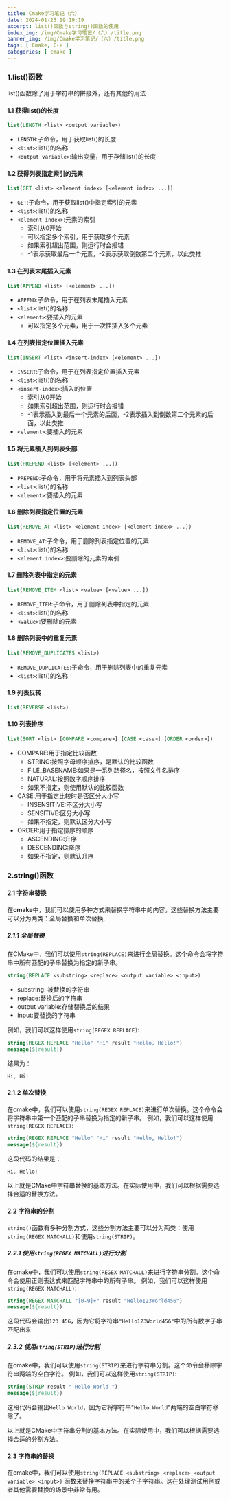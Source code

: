 ```yaml
---
title: Cmake学习笔记（六）
date: 2024-01-25 19:19:19
excerpt: list()函数与string()函数的使用
index_img: /img/Cmake学习笔记/（六）/title.png
banner_img: /img/Cmake学习笔记/（六）/title.png
tags: [ Cmake, C++ ]
categories: [ cmake ]
---
```


### 1.list()函数

list()函数除了用于字符串的拼接外，还有其他的用法

#### 1.1 获得list()的长度

```cmake
list(LENGTH <list> <output variable>)
```

- `LENGTH`:子命令，用于获取list()的长度
- `<list>`:list()的名称
- `<output variable>`:输出变量，用于存储list()的长度

#### 1.2 获得列表指定索引的元素

```cmake
list(GET <list> <element index> [<element index> ...])
```

- `GET`:子命令，用于获取list()中指定索引的元素
- `<list>`:list()的名称
- `<element index>`:元素的索引
    - 索引从0开始
    - 可以指定多个索引，用于获取多个元素
    - 如果索引超出范围，则运行时会报错
    - -1表示获取最后一个元素，-2表示获取倒数第二个元素，以此类推

#### 1.3 在列表末尾插入元素

```cmake
list(APPEND <list> [<element> ...])
```

- `APPEND`:子命令，用于在列表末尾插入元素
- `<list>`:list()的名称
- `<element>`:要插入的元素
    - 可以指定多个元素，用于一次性插入多个元素

#### 1.4 在列表指定位置插入元素

```cmake
list(INSERT <list> <insert-index> [<element> ...])
```

- `INSERT`:子命令，用于在列表指定位置插入元素
- `<list>`:list()的名称
- `<insert-index>`:插入的位置
    - 索引从0开始
    - 如果索引超出范围，则运行时会报错
    - -1表示插入到最后一个元素的后面，-2表示插入到倒数第二个元素的后面，以此类推
- `<element>`:要插入的元素

#### 1.5 将元素插入到列表头部

```cmake
list(PREPEND <list> [<element> ...])
```

- `PREPEND`:子命令，用于将元素插入到列表头部
- `<list>`:list()的名称
- `<element>`:要插入的元素

#### 1.6 删除列表指定位置的元素

```cmake
list(REMOVE_AT <list> <element index> [<element index> ...])
```

- `REMOVE_AT`:子命令，用于删除列表指定位置的元素
- `<list>`:list()的名称
- `<element index>`:要删除的元素的索引

#### 1.7 删除列表中指定的元素

```cmake
list(REMOVE_ITEM <list> <value> [<value> ...])
```

- `REMOVE_ITEM`:子命令，用于删除列表中指定的元素
- `<list>`:list()的名称
- `<value>`:要删除的元素

#### 1.8 删除列表中的重复元素

```cmake
list(REMOVE_DUPLICATES <list>)
```

- `REMOVE_DUPLICATES`:子命令，用于删除列表中的重复元素
- `<list>`:list()的名称

#### 1.9 列表反转

```cmake
list(REVERSE <list>)
```

#### 1.10 列表排序

```cmake
list(SORT <list> [COMPARE <compare>] [CASE <case>] [ORDER <order>])
```

- COMPARE:用于指定比较函数
    - STRING:按照字母顺序排序，是默认的比较函数
    - FILE_BASENAME:如果是一系列路径名，按照文件名排序
    - NATURAL:按照数字顺序排序
    - 如果不指定，则使用默认的比较函数
- CASE:用于指定比较时是否区分大小写
    - INSENSITIVE:不区分大小写
    - SENSITIVE:区分大小写
    - 如果不指定，则默认区分大小写
- ORDER:用于指定排序的顺序
    - ASCENDING:升序
    - DESCENDING:降序
    - 如果不指定，则默认升序

### 2.string()函数

#### 2.1 字符串替换

在**cmake**中，我们可以使用多种方式来替换字符串中的内容。这些替换方法主要可以分为两类：全局替换和单次替换.

##### 2.1.1 全局替换

在CMake中，我们可以使用`string(REPLACE)`来进行全局替换。这个命令会将字符串中所有匹配的子串替换为指定的新子串。

```cmake
string(REPLACE <substring> <replace> <output variable> <input>)
```

- substring: 被替换的字符串
- replace:替换后的字符串
- output variable:存储替换后的结果
- input:要替换的字符串

例如，我们可以这样使用`string(REGEX REPLACE)`:

```cmake
string(REGEX REPLACE "Hello" "Hi" result "Hello, Hello!")
message(${result})
```

结果为：

```powershell
Hi, Hi!
```

#### 2.1.2 单次替换

在cmake中，我们可以使用`string(REGEX REPLACE)`来进行单次替换。这个命令会将字符串中第一个匹配的子串替换为指定的新子串。
例如，我们可以这样使用`string(REGEX REPLACE)`:

```cmake
string(REGEX REPLACE "Hello" "Hi" result "Hello, Hello!")
message(${result})
```

这段代码的结果是：

```powershell
Hi, Hello!
```

以上就是CMake中字符串替换的基本方法。在实际使用中，我们可以根据需要选择合适的替换方法。

#### 2.2 字符串的分割

`string()`函数有多种分割方式，这些分割方法主要可以分为两类：使用`string(REGEX MATCHALL)`和使用`string(STRIP)`。

##### 2.2.1 使用`string(REGEX MATCHALL)`进行分割

在cmake中，我们可以使用`string(REGEX MATCHALL)`来进行字符串分割。这个命令会使用正则表达式来匹配字符串中的所有子串。
例如，我们可以这样使用`string(REGEX MATCHALL)`:

```cmake
string(REGEX MATCHALL "[0-9]+" result "Hello123World456")
message(${result})
```

这段代码会输出`123 456`，因为它将字符串`"Hello123World456"`中的所有数字子串匹配出来

##### 2.3.2 使用`string(STRIP)`进行分割

在cmake中，我们可以使用`string(STRIP)`来进行字符串分割。这个命令会移除字符串两端的空白字符。
例如，我们可以这样使用`string(STRIP)`:

```cmake
string(STRIP result " Hello World ")
message(${result})
```

这段代码会输出`Hello World`，因为它将字符串"` Hello World `"两端的空白字符移除了。

以上就是CMake中字符串分割的基本方法。在实际使用中，我们可以根据需要选择合适的分割方法。

#### 2.3 字符串的替换

在cmake中，我们可以使用`string(REPLACE <substring> <replace> <output variable> <input>)`
函数来替换字符串中的某个子字符串。这在处理测试用例或者其他需要替换的场景中非常有用。
